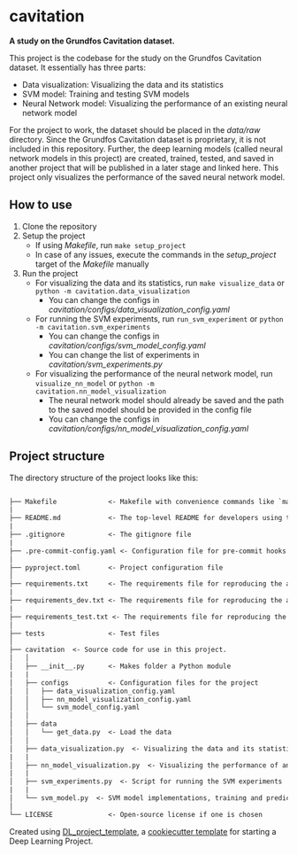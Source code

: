 # cavitation

**A study on the Grundfos Cavitation dataset.**

This project is the codebase for the study on the Grundfos Cavitation dataset. It essentially has three parts:
- Data visualization: Visualizing the data and its statistics
- SVM model: Training and testing SVM models
- Neural Network model: Visualizing the performance of an existing neural network model

For the project to work, the dataset should be placed in the *data/raw* directory. Since the Grundfos Cavitation dataset is proprietary, it is not included in this repository. Further, the deep learning models (called neural network models in this project) are created, trained, tested, and saved in another project that will be published in a later stage and linked here. This project only visualizes the performance of the saved neural network model.

## How to use

1. Clone the repository
2. Setup the project
    - If using *Makefile*, run `make setup_project`
    - In case of any issues, execute the commands in the *setup_project* target of the *Makefile* manually
3. Run the project
    - For visualizing the data and its statistics, run `make visualize_data` or `python -m cavitation.data_visualization`
        - You can change the configs in *cavitation/configs/data_visualization_config.yaml*
    - For running the SVM experiments, run `run_svm_experiment` or `python -m cavitation.svm_experiments`
        - You can change the configs in *cavitation/configs/svm_model_config.yaml*
        - You can change the list of experiments in *cavitation/svm_experiments.py*
    - For visualizing the performance of the neural network model, run `visualize_nn_model` or `python -m cavitation.nn_model_visualization`
        - The neural network model should already be saved and the path to the saved model should be provided in the config file
        - You can change the configs in *cavitation/configs/nn_model_visualization_config.yaml*

## Project structure

The directory structure of the project looks like this:

```txt

├── Makefile             <- Makefile with convenience commands like `make setup_project` or `make requirements`
|
├── README.md            <- The top-level README for developers using this project.
|
├── .gitignore           <- The gitignore file
|
├── .pre-commit-config.yaml <- Configuration file for pre-commit hooks
│
├── pyproject.toml       <- Project configuration file
│
├── requirements.txt     <- The requirements file for reproducing the analysis environment
|
├── requirements_dev.txt <- The requirements file for reproducing the analysis environment
|
├── requirements_test.txt <- The requirements file for reproducing the analysis environment
│
├── tests                <- Test files
│
├── cavitation  <- Source code for use in this project.
│   │
│   ├── __init__.py      <- Makes folder a Python module
|   |
│   ├── configs          <- Configuration files for the project
│   │   ├── data_visualization_config.yaml
│   │   ├── nn_model_visualization_config.yaml
│   │   └── svm_model_config.yaml
│   │
│   ├── data
│   │   └── get_data.py  <- Load the data
│   │
│   ├── data_visualization.py  <- Visualizing the data and its statistics
|   |
│   ├── nn_model_visualization.py  <- Visualizing the performance of an existing neural network model
|   |
│   ├── svm_experiments.py  <- Script for running the SVM experiments
|   |
│   └── svm_model.py  <- SVM model implementations, training and prediction
│
└── LICENSE              <- Open-source license if one is chosen
```

Created using [DL_project_template](https://github.com/Black3rror/DL_project_template),
a [cookiecutter template](https://github.com/cookiecutter/cookiecutter) for
starting a Deep Learning Project.
